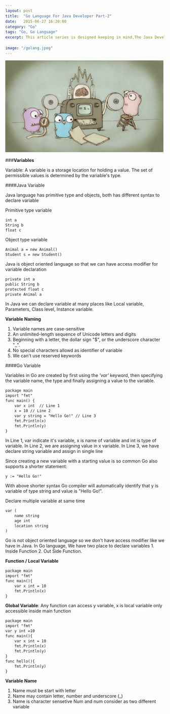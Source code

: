 ```yaml
---
layout: post
title:  "Go Language For Java Developer Part-2"
date:   2015-06-27 16:20:00
category: "Go"
tags: "Go, Go Language"
excerpt: This article series is designed keeping in mind,The Java Developers who would like to learn Go Language. 

image: "/golang.jpeg"
---
```


<img src="/assets/images/posts/golang.jpeg" alt="Go Language For Java Developer" title="Go Language For Java Developer" class="img-responsive">


###**Variables**

Variable: A variable is a storage location for holding a value. The set of permissible values is determined by the variable's type.

####Java Variable

Java language has primitive type and objects, both has different syntax to declare variable

Primitive type variable

	int a
	String b
	float c

Object type variable
	
	Animal a = new Animal()
	Student s = new Student()
	

Java is object oriented language so that we can have access modifier for variable declaration

	private int a
	public String b
	protected float c
	private Animal a 

In Java we can declare variable at many places like Local variable, Parameters, Class level, Instance variable.


**Variable Naming**

1. Variable names are case-sensitive
2. An unlimited-length sequence of Unicode letters and digits
3. Beginning with a letter, the dollar sign "$", or the underscore character "_".
4. No special characters allowd as identifier of variable
5. We can't use reserved keywords


####Go Variable

Variables in Go are created by first using the *'var'* keyword, then specifying the variable name, the type and finally assigning a value to the variable.

	package main
	import "fmt"
	func main() {
    	var x int  // Line 1
	    x = 10 // Line 2
		var y string = "Hello Go!" // Line 3
    	fmt.Println(x)
		fmt.Println(y)
	}

In Line 1, var indicate it's variable, x is name of variable and int is type of variable. 
In Line 2, we are assigning value in x variable. 
In Line 3, we have declare string variable and assign in single line

Since creating a new variable with a starting value is so common Go also supports a shorter statement:

	y := "Hello Go!"

With above shorter syntax Go compiler will automatically identify that y is variable of type string and value is "Hello Go!".

Declare multiple variable at same time

	var (
		name string
		age int
		location string
	)

Go is not object oriented language so we don't have access modifier like we have in Java. In Go language, We have two place to declare variables 1. Inside Function 2. Out Side Function.

**Function / Local Variable**

	package main
	import "fmt"
	func main(){
		var x int = 10	
		fmt.Println(x)
	}
	
**Global Variable**: Any function can access y variable, x is local variable only accessible inside main function

	package main
	import "fmt"
	var y int =10
	func main(){
		var x int = 10
		fmt.Println(x)
		fmt.Println(y)
	}
	func hello(){
		fmt.Println(y)
	}
	
**Variable Name**

1. Name must be start with letter
2. Name may contain letter, number and underscore (_)
3. Name is character sensetive Num and num consider as two different variable

